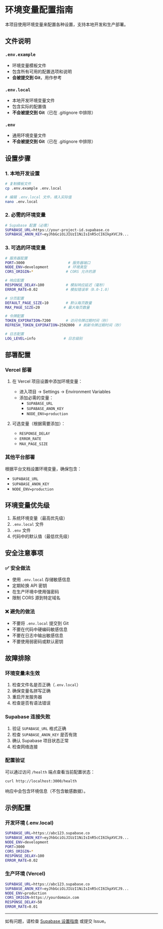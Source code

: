 # 环境变量配置指南

本项目使用环境变量来配置各种设置，支持本地开发和生产部署。

## 文件说明

### `.env.example`
- 环境变量模板文件
- 包含所有可用的配置选项和说明
- **会被提交到 Git**，用作参考

### `.env.local`
- 本地开发环境变量文件
- 包含实际的配置值
- **不会被提交到 Git**（已在 .gitignore 中排除）

### `.env`
- 通用环境变量文件
- **不会被提交到 Git**（已在 .gitignore 中排除）

## 设置步骤

### 1. 本地开发设置

```bash
# 复制模板文件
cp .env.example .env.local

# 编辑 .env.local 文件，填入实际值
nano .env.local
```

### 2. 必需的环境变量

```bash
# Supabase 配置（必需）
SUPABASE_URL=https://your-project-id.supabase.co
SUPABASE_ANON_KEY=eyJhbGciOiJIUzI1NiIsInR5cCI6IkpXVCJ9...
```

### 3. 可选的环境变量

```bash
# 服务器配置
PORT=3000                    # 服务器端口
NODE_ENV=development         # 环境类型
CORS_ORIGIN=*               # CORS 允许的源

# 响应配置
RESPONSE_DELAY=100          # 模拟响应延迟（毫秒）
ERROR_RATE=0.02             # 模拟错误率（0.0-1.0）

# 分页配置
DEFAULT_PAGE_SIZE=10        # 默认每页数量
MAX_PAGE_SIZE=20           # 最大每页数量

# 令牌配置
TOKEN_EXPIRATION=7200       # 访问令牌过期时间（秒）
REFRESH_TOKEN_EXPIRATION=2592000  # 刷新令牌过期时间（秒）

# 日志配置
LOG_LEVEL=info             # 日志级别
```

## 部署配置

### Vercel 部署

1. 在 Vercel 项目设置中添加环境变量：
   - 进入项目 → Settings → Environment Variables
   - 添加必需的变量：
     - `SUPABASE_URL`
     - `SUPABASE_ANON_KEY`
     - `NODE_ENV=production`

2. 可选变量（根据需要添加）：
   - `RESPONSE_DELAY`
   - `ERROR_RATE`
   - `MAX_PAGE_SIZE`

### 其他平台部署

根据平台文档设置环境变量，确保包含：
- `SUPABASE_URL`
- `SUPABASE_ANON_KEY`
- `NODE_ENV=production`

## 环境变量优先级

1. 系统环境变量（最高优先级）
2. `.env.local` 文件
3. `.env` 文件
4. 代码中的默认值（最低优先级）

## 安全注意事项

### ✅ 安全做法
- 使用 `.env.local` 存储敏感信息
- 定期轮换 API 密钥
- 在生产环境中使用强密码
- 限制 CORS 源到特定域名

### ❌ 避免的做法
- 不要将 `.env.local` 提交到 Git
- 不要在代码中硬编码敏感信息
- 不要在日志中输出敏感信息
- 不要使用弱密码或默认密钥

## 故障排除

### 环境变量未生效
1. 检查文件名是否正确（`.env.local`）
2. 确保变量名拼写正确
3. 重启开发服务器
4. 检查是否有语法错误

### Supabase 连接失败
1. 验证 `SUPABASE_URL` 格式正确
2. 检查 `SUPABASE_ANON_KEY` 是否有效
3. 确认 Supabase 项目状态正常
4. 检查网络连接

### 配置验证

可以通过访问 `/health` 端点查看当前配置状态：

```bash
curl http://localhost:3000/health
```

响应中会包含环境信息（不包含敏感数据）。

## 示例配置

### 开发环境 (.env.local)
```bash
SUPABASE_URL=https://abc123.supabase.co
SUPABASE_ANON_KEY=eyJhbGciOiJIUzI1NiIsInR5cCI6IkpXVCJ9...
NODE_ENV=development
PORT=3000
CORS_ORIGIN=*
RESPONSE_DELAY=100
ERROR_RATE=0.02
```

### 生产环境 (Vercel)
```bash
SUPABASE_URL=https://abc123.supabase.co
SUPABASE_ANON_KEY=eyJhbGciOiJIUzI1NiIsInR5cCI6IkpXVCJ9...
NODE_ENV=production
CORS_ORIGIN=https://yourdomain.com
RESPONSE_DELAY=50
ERROR_RATE=0.01
```

---

如有问题，请检查 [Supabase 设置指南](./SUPABASE_SETUP.md) 或提交 Issue。